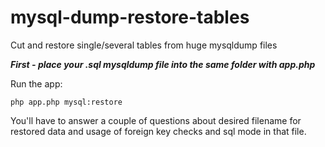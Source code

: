 # mysql-dump-restore-tables
Cut and restore single/several tables from huge mysqldump files


_**First - place your .sql mysqldump file into the same folder with app.php**_

Run the app:

``php app.php mysql:restore``

You'll have to answer a couple of questions about desired 
filename for restored data and usage of foreign key checks and sql 
mode in that file.


